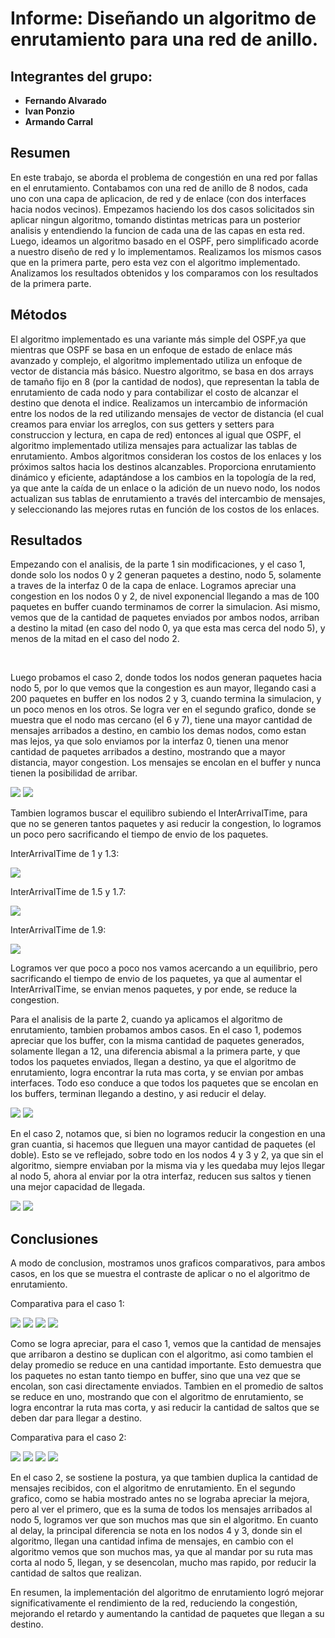 # Informe: Diseñando un algoritmo de enrutamiento para una red de anillo.

## Integrantes del grupo:

- **Fernando Alvarado**
- **Ivan Ponzio**
- **Armando Carral**

## Resumen
En este trabajo, se aborda el problema de congestión en una red por fallas en el enrutamiento. Contabamos con una red de anillo de 8 nodos, cada uno con una capa de aplicacion, de red y de enlace (con dos interfaces hacia nodos vecinos). Empezamos haciendo los dos casos solicitados sin aplicar ningun algoritmo, tomando distintas metricas para un posterior analisis y entendiendo la funcion de cada una de las capas en esta red. Luego, ideamos un algoritmo basado en el OSPF, pero simplificado acorde a nuestro diseño de red y lo implementamos. Realizamos los mismos casos que en la primera parte, pero esta vez con el algoritmo implementado. Analizamos los resultados obtenidos y los comparamos con los resultados de la primera parte.

## Métodos
El algoritmo implementado es una variante más simple del OSPF,ya que mientras que OSPF se basa en un enfoque de estado de enlace más avanzado y complejo, el algoritmo implementado utiliza un enfoque de vector de distancia más básico. Nuestro algoritmo, se basa en dos arrays de tamaño fijo en 8 (por la cantidad de nodos), que representan la tabla de enrutamiento de cada nodo y para contabilizar el costo de alcanzar el destino que denota el indice. Realizamos un intercambio de información entre los nodos de la red utilizando mensajes de vector de distancia (el cual creamos para enviar los arreglos, con sus getters y setters para construccion y lectura, en capa de red) entonces al igual que OSPF, el algoritmo implementado utiliza mensajes para actualizar las tablas de enrutamiento. Ambos algoritmos consideran los costos de los enlaces y los próximos saltos hacia los destinos alcanzables. Proporciona enrutamiento dinámico y eficiente, adaptándose a los cambios en la topología de la red, ya que ante la caída de un enlace o la adición de un nuevo nodo, los nodos actualizan sus tablas de enrutamiento a través del intercambio de mensajes, y seleccionando las mejores rutas en función de los costos de los enlaces.

## Resultados
Empezando con el analisis, de la parte 1 sin modificaciones, y el caso 1, donde solo los nodos 0 y 2 generan paquetes a destino, nodo 5, solamente a traves de la interfaz 0 de la capa de enlace. Logramos apreciar una congestion en los nodos 0 y 2, de nivel exponencial llegando a mas de 100 paquetes en buffer cuando terminamos de correr la simulacion. Asi mismo, vemos que de la cantidad de paquetes enviados por ambos nodos, arriban a destino la mitad (en caso del nodo 0, ya que esta mas cerca del nodo 5), y menos de la mitad en el caso del nodo 2. 

<image src="Graficos/SOLAMENTE CASO 1 PARTE 1/GraficoDeRetraso.png" alt=""> 
<image src="Graficos/SOLAMENTE CASO 1 PARTE 1/CantidadEnviadoRecibido.png" alt="">

Luego probamos el caso 2, donde todos los nodos generan paquetes hacia nodo 5, por lo que vemos que la congestion es aun mayor, llegando casi a 200 paquetes en buffer en los nodos 2 y 3, cuando termina la simulacion, y un poco menos en los otros. Se logra ver en el segundo grafico, donde se muestra que el nodo mas cercano (el 6 y 7), tiene una mayor cantidad de mensajes arribados a destino, en cambio los demas nodos, como estan mas lejos, ya que solo enviamos por la interfaz 0, tienen una menor cantidad de paquetes arribados a destino, mostrando que a mayor distancia, mayor congestion. Los mensajes se encolan en el buffer y nunca tienen la posibilidad de arribar. 

<image src="Graficos/SOLAMENTE CASO 2 PARTE 1/GraficoDeretrso.png">
<image src="Graficos/SOLAMENTE CASO 2 PARTE 1/EnviadosYrecibidos.png">

Tambien logramos buscar el equilibro subiendo el InterArrivalTime, para que no se generen tantos paquetes y asi reducir la congestion, lo logramos un poco pero sacrificando el tiempo de envio de los paquetes.

InterArrivalTime de 1 y 1.3:

<image src="Graficos/EQUILIBRIO/exp1-1,3.png" >

InterArrivalTime de 1.5 y 1.7:

<image src="Graficos/EQUILIBRIO/exp1,5-1,7.png" >

InterArrivalTime de 1.9:

<image src="Graficos/EQUILIBRIO/exp1,9.png" >

Logramos ver que poco a poco nos vamos acercando a un equilibrio, pero sacrificando el tiempo de envio de los paquetes, ya que al aumentar el InterArrivalTime, se envian menos paquetes, y por ende, se reduce la congestion.

Para el analisis de la parte 2, cuando ya aplicamos el algoritmo de enrutamiento, tambien probamos ambos casos. En el caso 1, podemos apreciar que los buffer, con la misma cantidad de paquetes generados, solamente llegan a 12, una diferencia abismal a la primera parte, y que todos los paquetes enviados, llegan a destino, ya que el algoritmo de enrutamiento, logra encontrar la ruta mas corta, y se envian por ambas interfaces. Todo eso conduce a que todos los paquetes que se encolan en los buffers, terminan llegando a destino, y asi reducir el delay.

<image src="Graficos/SOLAMENTE CASO 1 PARTE 2/GraficoDeRetrasoo.png" >
<image src="Graficos/SOLAMENTE CASO 1 PARTE 2/EnviadosYRecibidos.png" >

En el caso 2, notamos que, si bien no logramos reducir la congestion en una gran cuantia, si hacemos que lleguen una mayor cantidad de paquetes (el doble). Esto se ve reflejado, sobre todo en los nodos 4 y 3 y 2, ya que sin el algoritmo, siempre enviaban por la misma via y les quedaba muy lejos llegar al nodo 5, ahora al enviar por la otra interfaz, reducen sus saltos y tienen una mejor capacidad de llegada.

<image src="Graficos/SOLAMENTE CASO 2 PARTE 2/Grafico de Retraso.png" >
<image src="Graficos/SOLAMENTE CASO 2 PARTE 2/enviadosyrecibidos.png" >

## Conclusiones
A modo de conclusion, mostramos unos graficos comparativos, para ambos casos, en los que se muestra el contraste de aplicar o no el algoritmo de enrutamiento. 

Comparativa para el caso 1:

<image src="Graficos/COMPARATIVA CASO 1/ComparativaRecibidos.jpeg" >
<image src="Graficos/COMPARATIVA CASO 1/PaquetesRecibidosComparativa.png" >
<image src="Graficos/COMPARATIVA CASO 1/DelayPorNodo.png" >
<image src="Graficos/COMPARATIVA CASO 1/PromedioDeSaltosVERDADERO.png" >

Como se logra apreciar, para el caso 1, vemos que la cantidad de mensajes que arribaron a destino se duplican con el algoritmo, asi como tambien el delay promedio se reduce en una cantidad importante. Esto demuestra que los paquetes no estan tanto tiempo en buffer, sino que una vez que se encolan, son casi directamente enviados. Tambien en el promedio de saltos se reduce en uno, mostrando que con el algoritmo de enrutamiento, se logra encontrar la ruta mas corta, y asi reducir la cantidad de saltos que se deben dar para llegar a destino.

Comparativa para el caso 2:

<image src="Graficos/COMPARATIVA CASO 2 /ComparativaPaquetesRecibidos.png" >
<image src="Graficos/COMPARATIVA CASO 2 /ComparativaRecibidos.png" >
<image src="Graficos/COMPARATIVA CASO 2 /ComparativaDelay.png" >
<image src="Graficos/COMPARATIVA CASO 2 /PromedioDeSaltosVERdadero.png" >


En el caso 2, se sostiene la postura, ya que tambien duplica la cantidad de mensajes recibidos, con el algoritmo de enrutamiento. En el segundo grafico, como se habia mostrado antes no se lograba apreciar la mejora, pero al ver el primero, que es la suma de todos los mensajes arribados al nodo 5, logramos ver que son muchos mas que sin el algoritmo. En cuanto al delay, la principal diferencia se nota en los nodos 4 y 3, donde sin el algoritmo, llegan una cantidad infima de mensajes, en cambio con el algoritmo vemos que son muchos mas, ya que al mandar por su ruta mas corta al nodo 5, llegan, y se desencolan, mucho mas rapido, por reducir la cantidad de saltos que realizan.

En resumen, la implementación del algoritmo de enrutamiento logró mejorar significativamente el rendimiento de la red, reduciendo la congestión, mejorando el retardo y aumentando la cantidad de paquetes que llegan a su destino.

